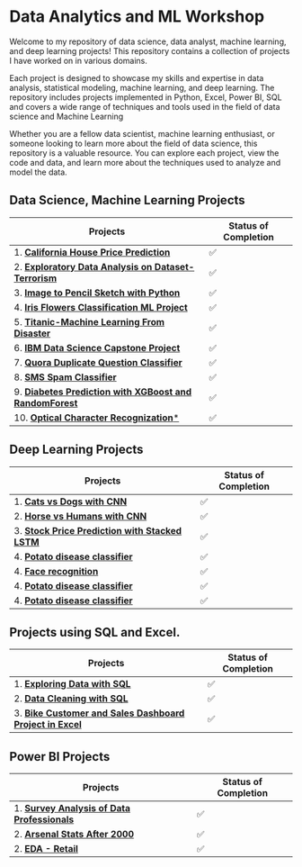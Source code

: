 # Data Analytics and ML Workshop
Welcome to my repository of data science, data analyst, machine learning, and deep learning projects! This repository contains a collection of projects I have worked on in various domains.

Each project is designed to showcase my skills and expertise in data analysis, statistical modeling, machine learning, and deep learning. The repository includes projects implemented in Python, Excel, Power BI, SQL and covers a wide range of techniques and tools used in the field of data science and Machine Learning

Whether you are a fellow data scientist, machine learning enthusiast, or someone looking to learn more about the field of data science, this repository is a valuable resource. You can explore each project, view the code and data, and learn more about the techniques used to analyze and model the data.

## Data Science, Machine Learning Projects
| **Projects** | **Status of Completion** |
| ----- | -----|
| 1. [**California House Price Prediction**](https://github.com/SumitxThokar/California-House-Price-Prediction) | :white_check_mark: |
| 2. [**Exploratory Data Analysis on Dataset-Terrorism**](https://github.com/SumitxThokar/LetsGrowMoreProjects/blob/main/Global%20terrorism/GlobalTerrrorism.ipynb) | :white_check_mark: |
| 3. [**Image to Pencil Sketch with Python**](https://github.com/SumitxThokar/LetsGrowMoreProjects/blob/main/Pencil%20image%20converter/Pencil_Sketch_Converter.ipynb)  |:white_check_mark: |
| 4. [**Iris Flowers Classification ML Project**](https://github.com/SumitxThokar/LetsGrowMoreProjects/blob/main/Iris/IrisFlowerClassificationwithKNN.ipynb) | :white_check_mark: | 
| 5. [**Titanic-Machine Learning From Disaster**](https://github.com/SumitxThokar/Titanic---Machine-Learning-from-Disaster/blob/main/Titanic%20prediction/titanic.ipynb) | :white_check_mark: | 
| 6. [**IBM Data Science Capstone Project**](https://github.com/SumitxThokar/Data-Science-Capstone-Project) | :white_check_mark: | 
| 7. [**Quora Duplicate Question Classifier**](https://github.com/SumitxThokar/Quora-Duplicate-Question-Classifier) | ✅ |
| 8. [**SMS Spam Classifier**](https://github.com/SumitxThokar/SMS-Spam-Classifier) | ✅ |
| 9. [**Diabetes Prediction with XGBoost and RandomForest**](https://github.com/SumitxThokar/Diabetes_Prediction_XGBoost_RandomForest/tree/main/Diabetes_pred) | ✅ |
| 10. [**Optical Character Recognization***](https://github.com/SumitxThokar/Optical-Character-Recognization) | ✅ |

## Deep Learning Projects
| **Projects** | **Status of Completion** |
| ----- | -----|
| 1. [**Cats vs Dogs with CNN**](https://github.com/SumitxThokar/Neural-Networks/blob/main/Jupyter_File/C2W2_Assignment.ipynb) | :white_check_mark: |
| 2. [**Horse vs Humans with CNN**](https://github.com/SumitxThokar/Neural-Networks/blob/main/Jupyter_File/C2W3_Assignment.ipynb) | :white_check_mark: |
| 3. [**Stock Price Prediction with Stacked LSTM**](https://github.com/SumitxThokar/Stock-Price-Prediction-with-Stacked-LSTM) | :white_check_mark: |
| 4. [**Potato disease classifier**](https://github.com/SumitxThokar/Potato-disease-classifier) | ✅ |
| 4. [**Face recognition**](https://github.com/SumitxThokar/Face-recognition) | ✅ |
| 4. [**Potato disease classifier**](https://github.com/SumitxThokar/Potato-disease-classifier) | ✅ |
| 4. [**Potato disease classifier**]() | ✅ |

## Projects using SQL and Excel.
|**Projects**| **Status of Completion** |
| ----- | -----|
| 1. [**Exploring Data with SQL**](https://github.com/SumitxThokar/Exploring-Data-with-SQL) | :white_check_mark: |
| 2. [**Data Cleaning with SQL**](https://github.com/SumitxThokar/Data-Cleaning-with-SQL) | :white_check_mark: |
| 3. [**Bike Customer and Sales Dashboard Project in Excel**](https://github.com/SumitxThokar/Full-project-in-Excel) | :white_check_mark: |

## Power BI Projects
| **Projects** | **Status of Completion** |
| ----- | -----|
| 1. [**Survey Analysis of Data Professionals**](https://github.com/SumitxThokar/Power_BI_Projects./blob/main/First%20Power%20BI%20(Alex)/project_1.pbix) | :white_check_mark: |
| 2. [**Arsenal Stats After 2000**](https://github.com/SumitxThokar/Power-BI-Projects./blob/main/Arsenal_Stats/foot.pbix) | :white_check_mark: |
| 2. [**EDA - Retail**](https://github.com/SumitxThokar/Power-BI-Projects./tree/main/Retail) | :white_check_mark: |

